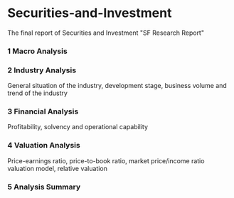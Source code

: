 # Securities-and-Investment
The final report of Securities and Investment "SF Research Report"
### 1 Macro Analysis
### 2 Industry Analysis
General situation of the industry, development stage, business volume and trend of the industry
### 3 Financial Analysis
Profitability, solvency and operational capability
### 4 Valuation Analysis
Price-earnings ratio, price-to-book ratio, market price/income ratio valuation model, relative valuation
### 5 Analysis Summary
